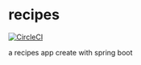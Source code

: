# recipes
[![CircleCI](https://circleci.com/gh/EricGomez101/recipes.svg?style=svg)](https://circleci.com/gh/EricGomez101/recipes)

a recipes app create with spring boot
  

